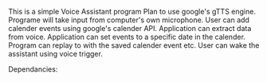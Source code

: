 This is a simple Voice Assistant program
Plan to use google's gTTS engine.
Programe will take input from computer's own microphone.
User can add calender events using google's calender API.
Application can extract data from voice.
Application can set events to a specific date in the calender.
Program can replay to with the saved calender event etc.
User can wake the assistant using voice trigger.

Dependancies:
